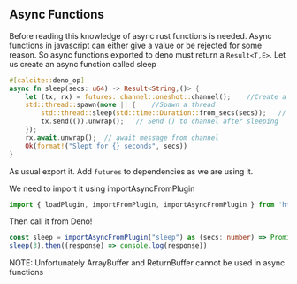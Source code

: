 ## Async Functions
Before reading this knowledge of async rust functions is needed.
Async functions in javascript can either give a value or be rejected for some reason. So async functions exported to deno must return a `Result<T,E>`.
Let us create an async function called sleep
```rust
#[calcite::deno_op]
async fn sleep(secs: u64) -> Result<String,()> {
    let (tx, rx) = futures::channel::oneshot::channel();    //Create a channel
    std::thread::spawn(move || {    //Spawn a thread
        std::thread::sleep(std::time::Duration::from_secs(secs));   // Sleep
        tx.send(()).unwrap();   // Send () to channel after sleeping
    });
    rx.await.unwrap();  // await message from channel
    Ok(format!("Slept for {} seconds", secs))
}
```
As usual export it. Add `futures` to dependencies as we are using it.

We need to import it using importAsyncFromPlugin 
```ts
import { loadPlugin, importFromPlugin, importAsyncFromPlugin } from 'https://deno.land/x/calcite@2.1/calcite.ts';

```

Then call it from Deno!

```ts
const sleep = importAsyncFromPlugin("sleep") as (secs: number) => Promise<String>
sleep(3).then((response) => console.log(response))
```

NOTE:
Unfortunately ArrayBuffer and ReturnBuffer cannot be used in async functions
